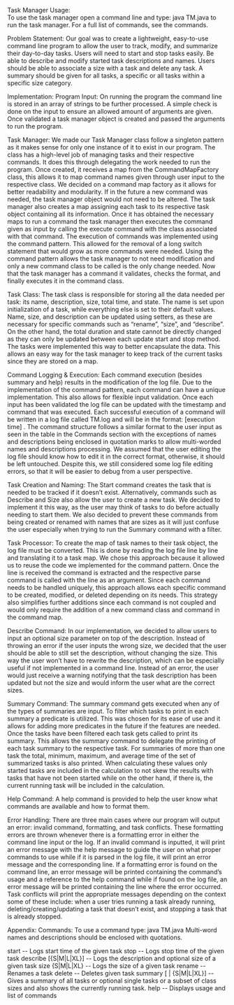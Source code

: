 Task Manager
Usage:	
To use the task manager open a command line and type: java TM.java <command> to run the task manager. For a full list of commands, see the commands.

Problem Statement:
Our goal was to create a lightweight, easy-to-use command line program to allow the user to track, modify, and summarize their day-to-day tasks. Users will need to start and stop tasks easily. Be able to describe and modify started task descriptions and names. Users should be able to associate a size with a task and delete any task. A summary should be given for all tasks, a specific or all tasks within a specific size category.

Implementation:
Program Input:
On running the program the command line is stored in an array of strings to be further processed. A simple check is done on the input to ensure an allowed amount of arguments are given. Once validated a task manager object is created and passed the arguments to run the program.

Task Manager:
We made our Task Manager class follow a singleton pattern as it makes sense for only one instance of it to exist in our program. The class has a high-level job of managing tasks and their respective commands. It does this through delegating the work needed to run the program. Once created, it receives a map from the CommandMapFactory class, this allows it to map command names given through user input to the respective class. We decided on a command map factory as it allows for better readability and modularity. If in the future a new command was needed, the task manager object would not need to be altered. The task manager also creates a map assigning each task to its respective task object containing all its information. Once it has obtained the necessary maps to run a command the task manager then executes the command given as input by calling the execute command with the class associated with that command. The execution of commands was implemented using the command pattern. This allowed for the removal of a long switch statement that would grow as more commands were needed. Using the command pattern allows the task manager to not need modification and only a new command class to be called is the only change needed. Now that the task manager has a command it validates, checks the format, and finally executes it in the command class. 

Task Class:
The task class is responsible for storing all the data needed per task: its name, description, size, total time, and state. The name is set upon initialization of a task, while everything else is set to their default values. Name, size, and description can be updated using setters, as these are necessary for specific commands such as “rename”, “size”, and “describe”. On the other hand, the total duration and state cannot be directly changed as they can only be updated between each update start and stop method. The tasks were implemented this way to better encapsulate the data. This allows an easy way for the task manager to keep track of the current tasks since they are stored on a map.

Command Logging & Execution:
Each command execution (besides summary and help) results in the modification of the log file. Due to the implementation of the command pattern, each command can have a unique implementation. This also allows for flexible input validation. Once each input has been validated the log file can be updated with the timestamp and command that was executed. Each successful execution of a command will be written in a log file called TM.log and will be in the format: [execution time] <command>. The command structure follows a similar format to the user input as seen in the table in the Commands section with the exceptions of names and descriptions being enclosed in quotation marks to allow multi-worded names and descriptions processing. We assumed that the user editing the log file should know how to edit it in the correct format, otherwise, it should be left untouched. Despite this, we still considered some log file editing errors, so that it will be easier to debug from a user perspective.

Task Creation and Naming:
The Start command creates the task that is needed to be tracked if it doesn’t exist. Alternatively, commands such as Describe and Size also allow the user to create a new task. We decided to implement it this way, as the user may think of tasks to do before actually needing to start them. We also decided to prevent these commands from being created or renamed with names that are sizes as it will just confuse the user especially when trying to run the Summary command with a filter.

Task Processor:
To create the map of task names to their task object, the log file must be converted. This is done by reading the log file line by line and translating it to a task map. We chose this approach because it allowed us to reuse the code we implemented for the command pattern. Once the line is received the command is extracted and the respective parse command is called with the line as an argument. Since each command needs to be handled uniquely, this approach allows each specific command to be created, modified, or deleted depending on its needs. This strategy also simplifies further additions since each command is not coupled and would only require the addition of a new command class and command in the command map.

Describe Command:
In our implementation, we decided to allow users to input an optional size parameter on top of the description. Instead of throwing an error if the user inputs the wrong size, we decided that the user should be able to still set the description, without changing the size. This way the user won’t have to rewrite the description, which can be especially useful if not implemented in a command line. Instead of an error, the user would just receive a warning notifying that the task description has been updated but not the size and would inform the user what are the correct sizes.

Summary Command:
The summary command gets executed when any of the types of summaries are input. To filter which tasks to print in each summary a predicate is utilized. This was chosen for its ease of use and it allows for adding more predicates in the future if the features are needed. Once the tasks have been filtered each task gets called to print its summary. This allows the summary command to delegate the printing of each task summary to the respective task. For summaries of more than one task the total, minimum, maximum, and average time of the set of summarized tasks is also printed. When calculating these values only started tasks are included in the calculation to not skew the results with tasks that have not been started while on the other hand, if there is, the current running task will be included in the calculation. 

Help Command:
A help command is provided to help the user know what commands are available and how to format them.

Error Handling:
There are three main cases where our program will output an error: invalid command, formatting, and task conflicts. These formatting errors are thrown whenever there is a formatting error in either the command line input or the log. If an invalid command is inputted, it will print an error message with the help message to guide the user on what proper commands to use while if it is parsed in the log file, it will print an error message and the corresponding line.  If a formatting error is found on the command line, an error message will be printed containing the command’s usage and a reference to the help command while if found on the log file, an error message will be printed containing the line where the error occurred. Task conflicts will print the appropriate messages depending on the context some of these include: when a user tries running a task already running, deleting/creating/updating a task that doesn’t exist, and stopping a task that is already stopped.

Appendix:
Commands:
To use a command type: java TM.java <command>
Multi-word names and descriptions should be enclosed with quotations.

start <task name>  -- Logs start time of the given task
stop <task name> -- Logs stop time of the given task
describe <task name> <description> [{S|M|L|XL}] -- Logs the description and optional size of a given task
size <task name> {S|M|L|XL} -- Logs the size of a given task
rename <old task name>  <new task name> -- Renames a task
delete <task name> -- Deletes given task
summary [<task name> | {S|M|L|XL}] -- Gives a summary of all tasks or optional single tasks or a subset of class sizes and also shows the currently running task.
help -- Displays usage and list of commands

